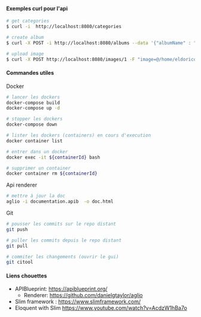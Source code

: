 #### Exemples curl pour l'api

```bash
# get categories 
$ curl -i  http://localhost:8080/categories

# create album 
$ curl -X POST -i http://localhost:8080/albums --data '{"albumName" : "Album Test", "category" : "1"}' --header "Content-Type: application/json" 

# upload image 
$ curl -X POST http://localhost:8080/images/1 -F "image=@/home/eldorico/Bureau/2011 - Ecusson Choiseul - Grand.jpg"

```



#### Commandes utiles

Docker

```bash
# lancer les dockers
docker-compose build
docker-compose up -d

# stopper les dockers 
docker-compose down 

# lister les dockers (containers) en cours d'execution
docker container list

# entrer dans un docker 
docker exec -it ${containerId} bash

# supprimer un container 
docker container rm ${containerId}
```

Api renderer

```bash
# mettre à jour la doc
aglio -i documentation.apib  -o doc.html
```

Git

```bash
# pousser les commits sur le repo distant
git push 

# puller les commits depuis le repo distant
git pull 

# commiter les changements (ouvrir le gui)
git citool
```



#### Liens chouettes

- APIBlueprint: https://apiblueprint.org/
  - Renderer:  https://github.com/danielgtaylor/aglio
- Slim framework :  https://www.slimframework.com/
- Eloquent with Slim https://www.youtube.com/watch?v=AcdzW1hBa7o

